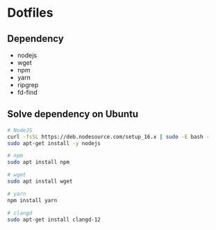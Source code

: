 # Dotfiles

## Dependency
* nodejs
* wget
* npm
* yarn
* ripgrep
* fd-find

## Solve dependency on Ubuntu

```bash
# NodeJS
curl -fsSL https://deb.nodesource.com/setup_16.x | sudo -E bash -
sudo apt-get install -y nodejs

# npm
sudo apt install npm

# wget 
sudo apt install wget

# yarn
npm install yarn

# clangd
sudo apt-get install clangd-12
```


